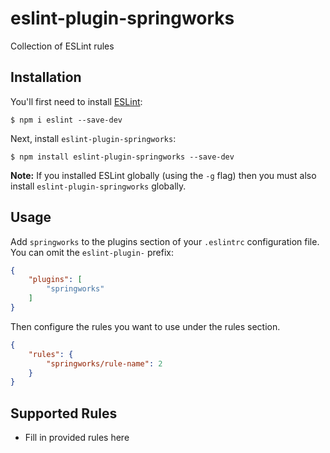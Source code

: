 # eslint-plugin-springworks

Collection of ESLint rules

## Installation

You'll first need to install [ESLint](http://eslint.org):

```
$ npm i eslint --save-dev
```

Next, install `eslint-plugin-springworks`:

```
$ npm install eslint-plugin-springworks --save-dev
```

**Note:** If you installed ESLint globally (using the `-g` flag) then you must also install `eslint-plugin-springworks` globally.

## Usage

Add `springworks` to the plugins section of your `.eslintrc` configuration file. You can omit the `eslint-plugin-` prefix:

```json
{
    "plugins": [
        "springworks"
    ]
}
```


Then configure the rules you want to use under the rules section.

```json
{
    "rules": {
        "springworks/rule-name": 2
    }
}
```

## Supported Rules

* Fill in provided rules here





